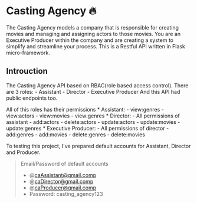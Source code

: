 # Casting Agency 🔥
The Casting Agency models a company that is responsible for creating movies and managing and assigning actors to those movies. You are an Executive Producer within the company and are creating a system to simplify and streamline your process.
This is a Restful API written in Flask micro-framework.



## Introuction
The Casting Agency API based on RBAC(role based access control).
There are 3 roles:
    - Assistant
    - Director
    - Executive Producer
And this API had public endpoints too.

All of this roles has their permissions
    * Assistant:
        - view:genres
        - view:actors
        - view:movies
        - view:genres
    * Director:
        - All permissions of assistant
        - add:actors
        - delete:actors
        - update:actors
        - update:movies
        - update:genres
    * Executive Producer:
        - All permissions of director
        - add:genres
        - add:movies
        - delete:genres
        - delete:movies

To testing this project, I've prepared default accounts for Assistant, Director and Producer.
> Email/Password of default accounts
>* @caAssistant@gmail.comp
>* @caDirector@gmail.comp
>* @caProducer@gmail.comp
>* Password: casting_agency123



